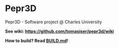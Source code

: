 # Pepr3D
Pepr3D - Software project @ Charles University

**See wiki: https://github.com/tomasiser/pepr3d/wiki**

**How to build? Read [BUILD.md](BUILD.md)!**
